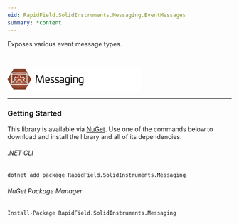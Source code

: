 ```yaml
---
uid: RapidField.SolidInstruments.Messaging.EventMessages
summary: *content
---
```


<!--
Copyright (c) RapidField LLC. Licensed under the MIT License. See LICENSE.txt in the project root for license information.
-->

Exposes various event message types.

<br />

![Messaging label](../images/Label.Messaging.300w.png)
- - -

### Getting Started

This library is available via [NuGet](https://docs.microsoft.com/en-us/nuget/quickstart/install-and-use-a-package-in-visual-studio). Use one of the commands below to download and install the library and all of its dependencies.

###### .NET CLI

```shell
dotnet add package RapidField.SolidInstruments.Messaging
```

###### NuGet Package Manager

```shell
Install-Package RapidField.SolidInstruments.Messaging
```